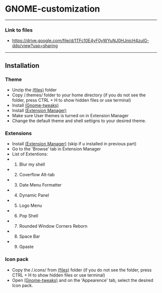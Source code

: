# GNOME-customization
---
### Link to files
- https://drive.google.com/file/d/1TFc10E4yF0yWYuNJ0HJnicH4zulG-ddo/view?usp=sharing
---

## Installation
### Theme
- Unzip the [(files)](https://drive.google.com/file/d/1TFc10E4yF0yWYuNJ0HJnicH4zulG-ddo/view?usp=sharing) folder
- Copy /.themes/ folder to your home directory (if you do not see the folder, press CTRL + H to show hidden files or use terminal)
- Install [(Gnome-tweaks)](https://itsfoss.com/gnome-tweak-tool/)
- Install [(Extension Manager)](https://itsfoss.com/extension-manager/)
- Make sure User themes is turned on in Extension Manager
- Change the default theme and shell settigns to your desired theme.


### Extensions
- Install [(Extension Manager)](https://itsfoss.com/extension-manager/) (skip if u installed in previous part)
- Go to the 'Browse' tab in Extension Manager
- List of Extentions:
- 1. Blur my shell
- 2. Coverflow Alt-tab
- 3. Date Menu Formatter
- 4. Dynamic Panel
- 5. Logo Menu
- 6. Pop Shell
- 7. Rounded Window Corners Reborn
- 8. Space Bar
- 9. Gpaste

### Icon pack
- Copy the /.icons/ from [(files)](https://drive.google.com/file/d/1TFc10E4yF0yWYuNJ0HJnicH4zulG-ddo/view?usp=sharing) folder (if you do not see the folder, press CTRL + H to show hidden files or use terminal)
- Open [(Gnome-tweaks)](https://itsfoss.com/gnome-tweak-tool/) and on the 'Appearence' tab, select the desired Icon pack.
